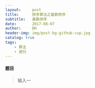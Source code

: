 ```yaml
---
layout:     post
title:      排序算法之基数排序
subtitle:   基数排序
date:       2017-08-07
author:     DH
header-img: img/post-bg-github-cup.jpg
catalog: true
tags:
    - 算法
    - 递归
---
```

#### 题目

>输入一

